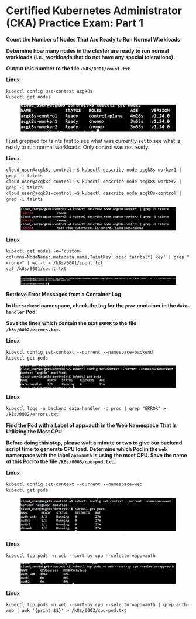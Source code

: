 # Certified Kubernetes Administrator (CKA) Practice Exam: Part 1

**Count the Number of Nodes That Are Ready to Run Normal Workloads**

**Determine how many nodes in the cluster are ready to run normal workloads (i.e., workloads that do not have any special tolerations).**

**Output this number to the file `/k8s/0001/count.txt`**



**Linux**

```
kubectl config use-context acgk8s
kubectl get nodes
```

<figure><img src="../../../.gitbook/assets/image (6).png" alt=""><figcaption></figcaption></figure>

I just grepped for taints first to see what was currently set to see what is ready to run normal workloads. Only control was not ready.

**Linux**

```
cloud_user@acgk8s-control:~$ kubectl describe node acgk8s-worker1 | grep -i taints
cloud_user@acgk8s-control:~$ kubectl describe node acgk8s-worker2 | grep -i taints
cloud_user@acgk8s-control:~$ kubectl describe node acgk8s-control | grep -i taints
```

<figure><img src="../../../.gitbook/assets/image (2) (3).png" alt=""><figcaption></figcaption></figure>

**Linux**

```
kubectl get nodes -o='custom-columns=NodeName:.metadata.name,TaintKey:.spec.taints[*].key' | grep "<none>" | wc -l > /k8s/0001/count.txt
cat /k8s/0001/count.txt
```

<figure><img src="../../../.gitbook/assets/image (4).png" alt=""><figcaption></figcaption></figure>

**Retrieve Error Messages from a Container Log**

**In the `backend` namespace, check the log for the `proc` container in the `data-handler` Pod.**

**Save the lines which contain the text `ERROR` to the file `/k8s/0002/errors.txt`.**

**Linux**

```
kubectl config set-context --current --namespace=backend
kubectl get pods
```

<figure><img src="../../../.gitbook/assets/image (13).png" alt=""><figcaption></figcaption></figure>

**Linux**

```
kubectl logs -n backend data-handler -c proc | grep "ERROR" > /k8s/0002/errors.txt
```



**Find the Pod with a Label of app=auth in the Web Namespace That Is Utilizing the Most CPU**

**Before doing this step, please wait a minute or two to give our backend script time to generate CPU load. Determine which Pod in the `web` namespace with the label `app=auth` is using the most CPU. Save the name of this Pod to the file `/k8s/0003/cpu-pod.txt`.**



**Linux**

```
kubectl config set-context --current --namespace=web
kubectl get pods
```

<figure><img src="../../../.gitbook/assets/image (12).png" alt=""><figcaption></figcaption></figure>

**Linux**

```
kubectl top pods -n web --sort-by cpu --selector=app=auth 
```

<figure><img src="../../../.gitbook/assets/image (1).png" alt=""><figcaption></figcaption></figure>

**Linux**

```
kubectl top pods -n web --sort-by cpu --selector=app=auth | grep auth-web | awk '{print $1}' > /k8s/0003/cpu-pod.txt
```

